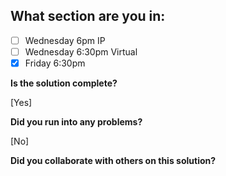 <!--
  CTP STUDENTS
  Use this pull request template to provide assignment submissions.
  If you plan on continuing to work on the code, you can open the
  pull request as a DRAFT. When done open the pull request.
-->

<!--
TITLE: Include your section in the pull request title
 -->

## What section are you in:

- [ ] Wednesday 6pm IP
- [ ] Wednesday 6:30pm Virtual
- [x] Friday 6:30pm

**Is the solution complete?**

[Yes]

**Did you run into any problems?**

[No]

**Did you collaborate with others on this solution?**

<!-- Provide collaborators github usernames -->
